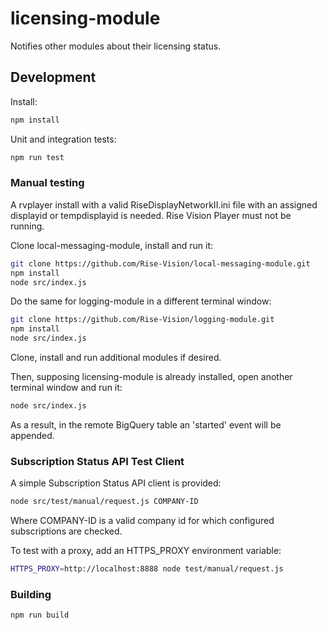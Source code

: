 # licensing-module
Notifies other modules about their licensing status.

## Development

Install:

```bash
npm install
```

Unit and integration tests:

```bash
npm run test
```

### Manual testing

A rvplayer install with a valid RiseDisplayNetworkII.ini file with an
assigned displayid or tempdisplayid is needed. Rise Vision Player must not be
running.

Clone local-messaging-module, install and run it:

```bash
git clone https://github.com/Rise-Vision/local-messaging-module.git
npm install
node src/index.js
```

Do the same for logging-module in a different terminal window:

```bash
git clone https://github.com/Rise-Vision/logging-module.git
npm install
node src/index.js
```

Clone, install and run additional modules if desired.

Then, supposing licensing-module is already installed, open another
terminal window and run it:

```bash
node src/index.js
```

As a result, in the remote BigQuery table an 'started' event will be appended.

### Subscription Status API Test Client

A simple Subscription Status API client is provided:

```bash
node src/test/manual/request.js COMPANY-ID
```

Where COMPANY-ID is a valid company id for which configured subscriptions
are checked.

To test with a proxy, add an HTTPS_PROXY environment variable:

```bash
HTTPS_PROXY=http://localhost:8888 node test/manual/request.js
```

### Building

```bash
npm run build
```
